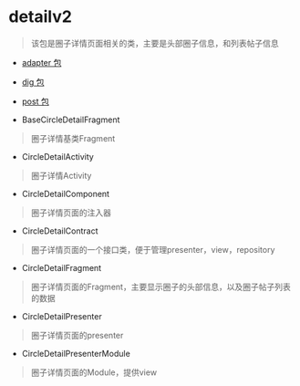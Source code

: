 # detailv2
> 该包是圈子详情页面相关的类，主要是头部圈子信息，和列表帖子信息

- [adapter 包](./adapter)

- [dig 包](./dig)

- [post 包](./post)

- BaseCircleDetailFragment
> 圈子详情基类Fragment

- CircleDetailActivity
> 圈子详情Activity

- CircleDetailComponent
> 圈子详情页面的注入器

- CircleDetailContract
> 圈子详情页面的一个接口类，便于管理presenter，view，repository

- CircleDetailFragment
> 圈子详情页面的Fragment，主要显示圈子的头部信息，以及圈子帖子列表的数据

- CircleDetailPresenter
> 圈子详情页面的presenter

- CircleDetailPresenterModule
> 圈子详情页面的Module，提供view

